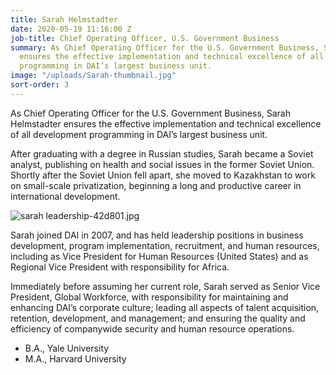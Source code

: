 ```yaml
---
title: Sarah Helmstadter
date: 2020-05-19 11:16:00 Z
job-title: Chief Operating Officer, U.S. Government Business
summary: As Chief Operating Officer for the U.S. Government Business, Sarah Helmstadter
  ensures the effective implementation and technical excellence of all development
  programming in DAI’s largest business unit.
image: "/uploads/Sarah-thumbnail.jpg"
sort-order: 3
---
```


As Chief Operating Officer for the U.S. Government Business, Sarah Helmstadter ensures the effective implementation and technical excellence of all development programming in DAI’s largest business unit.

After graduating with a degree in Russian studies, Sarah became a Soviet analyst, publishing on health and social issues in the former Soviet Union. Shortly after the Soviet Union fell apart, she moved to Kazakhstan to work on small-scale privatization, beginning a long and productive career in international development.

![sarah leadership-42d801.jpg](/uploads/sarah%20leadership-42d801.jpg)
 
Sarah joined DAI in 2007, and has held leadership positions in business development, program implementation, recruitment, and human resources, including as Vice President for Human Resources (United States) and as Regional Vice President with responsibility for Africa.

Immediately before assuming her current role, Sarah served as Senior Vice President, Global Workforce, with responsibility for maintaining and enhancing DAI’s corporate culture; leading all aspects of talent acquisition, retention, development, and management; and ensuring the quality and efficiency of companywide security and human resource operations.

* B.A., Yale University
* M.A., Harvard University